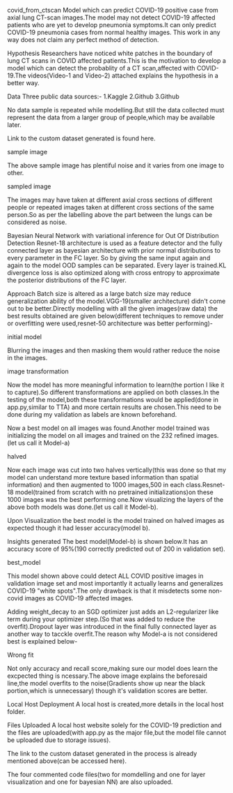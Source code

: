 covid_from_ctscan
Model which can predict COVID-19 positive case from axial lung CT-scan images.The model may not detect COVID-19 affected patients who are yet to develop pneumonia symptoms.It can only predict COVID-19 pneumonia cases from normal healthy images. This work in any way does not claim any perfect method of detection.

Hypothesis
Researchers have noticed white patches in the boundary of lung CT scans in COVID affected patients.This is the motivation to develop a model which can detect the probablity of a CT scan,affected with COVID-19.The videos(Video-1 and Video-2) attached explains the hypothesis in a better way.

Data
Three public data sources:- 1.Kaggle 2.Github 3.Github

No data sample is repeated while modelling.But still the data collected must represent the data from a larger group of people,which may be available later.

Link to the custom dataset generated is found here.

sample image

The above sample image has plentiful noise and it varies from one image to other.

sampled image

The images may have taken at different axial cross sections of different people or repeated images taken at different cross sections of the same person.So as per the labelling above the part between the lungs can be considered as noise.

Bayesian Neural Network with variational inference for Out Of Distribution Detection
Resnet-18 architecture is used as a feature detector and the fully connected layer as bayesian architecture with prior normal distributions to every parameter in the FC layer. So by giving the same input again and again to the model OOD samples can be separated. Every layer is trained.KL divergence loss is also optimized along with cross entropy to approximate the posterior distributions of the FC layer.

Approach
Batch size is altered as a large batch size may reduce generalization ability of the model.VGG-19(smaller architecture) didn't come out to be better.Directly modelling with all the given images(raw data) the best results obtained are given below(different techniques to remove under or overfitting were used,resnet-50 architecture was better performing)-

initial model

Blurring the images and then masking them would rather reduce the noise in the images.

image transformation

Now the model has more meaningful information to learn(the portion I like it to capture).So different transformations are applied on both classes.In the testing of the model,both these transformations would be applied(done in app.py,similar to TTA) and more certain results are chosen.This need to be done during my validation as labels are known beforehand.

Now a best model on all images was found.Another model trained was initializing the model on all images and trained on the 232 refined images.(let us call it Model-a)

halved

Now each image was cut into two halves vertically(this was done so that my model can understand more texture based information than spatial information) and then augmented to 1000 images,500 in each class.Resnet-18 model(trained from scratch with no pretrained initializations)on these 1000 images was the best performing one.Now visualizing the layers of the above both models was done.(let us call it Model-b).

Upon Visualization the best model is the model trained on halved images as expected though it had lesser accuracy(model b).

Insights generated
The best model(Model-b) is shown below.It has an accuracy score of 95%(190 correctly predicted out of 200 in validation set).

best_model

This model shown above could detect ALL COVID positive images in validation image set and most importantly it actually learns and generalizes COVID-19 "white spots".The only drawback is that it misdetects some non-covid images as COVID-19 affected images.

Adding weight_decay to an SGD optimizer just adds an L2-regularizer like term during your optimizer step.(So that was added to reduce the overfit).Dropout layer was introduced in the final fully connected layer as another way to tacckle overfit.The reason why Model-a is not considered best is explained below-

Wrong fit

Not only accuracy and recall score,making sure our model does learn the excpected thing is ncessary.The above image explains the beforesaid line,the model overfits to the noise(Gradients show up near the black portion,which is unnecessary) though it's validation scores are better.

Local Host Deployment
A local host is created,more details in the local host folder.

Files Uploaded
A local host website solely for the COVID-19 prediction and the files are uploaded(with app.py as the major file,but the model file cannot be uploaded due to storage issues).

The link to the custom dataset generated in the process is already mentioned above(can be accessed here).

The four commented code files(two for momdelling and one for layer visualization and one for bayesian NN) are also uploaded.

